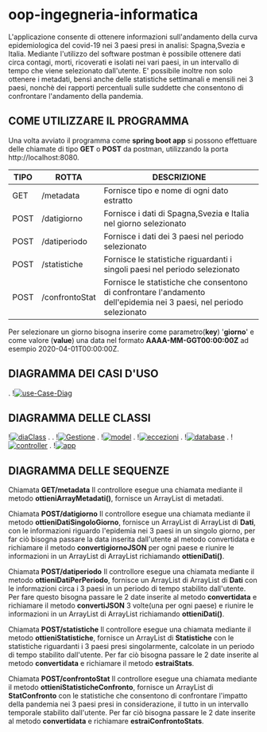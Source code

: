 # oop-ingegneria-informatica
L'applicazione consente di ottenere informazioni sull'andamento della curva epidemiologica del covid-19 nei 3 paesi presi in analisi: Spagna,Svezia e Italia. Mediante l'utilizzo del software postman è possibile ottenere dati circa contagi, morti, ricoverati e isolati nei vari paesi, in un intervallo di tempo che viene selezionato dall'utente. E' possibile inoltre non solo ottenere i metadati, bensì anche delle statistiche settimanali e mensili nei 3 paesi, nonchè dei rapporti percentuali sulle suddette che consentono di confrontare l'andamento della pandemia.

## __COME UTILIZZARE IL PROGRAMMA__
Una volta avviato il programma come __spring boot app__ si possono effettuare delle chiamate di tipo __GET__ o __POST__ da postman, utilizzando la porta http://localhost:8080.

TIPO | ROTTA| DESCRIZIONE
-----|-----|-----
GET  |/metadata| Fornisce tipo e nome di ogni dato estratto
POST|/datigiorno|Fornisce i dati di Spagna,Svezia e Italia nel giorno selezionato
POST|/datiperiodo|Fornisce i dati dei 3 paesi nel periodo selezionato
POST|/statistiche| Fornisce le statistiche riguardanti i singoli paesi nel periodo selezionato
POST|/confrontoStat|Fornisce le statistiche che consentono di confrontare l'andamento dell'epidemia nei 3 paesi, nel periodo selezionato

Per selezionare un giorno bisogna inserire come parametro(__key__) '__giorno__' e come valore (__value__) 
una data nel formato __AAAA-MM-GGT00:00:00Z__ ad esempio 2020-04-01T00:00:00Z.
## DIAGRAMMA DEI CASI D'USO
.
!<a href="https://imgbb.com/"><img src="https://i.ibb.co/Tgbt90Q/use-Case-Diag.png" alt="use-Case-Diag" border="0"></a>

## DIAGRAMMA DELLE CLASSI

!<a href="https://ibb.co/V2Rs4DV"><img src="https://i.ibb.co/2gxT4Pq/diaClass.png" alt="diaClass" border="0"></a>
.
.
!<a href="https://imgbb.com/"><img src="https://i.ibb.co/SQtc99x/Gestione.png" alt="Gestione" border="0"></a>
.
!<a href="https://imgbb.com/"><img src="https://i.ibb.co/wdqk7vP/model.png" alt="model" border="0"></a>
.
!<a href="https://imgbb.com/"><img src="https://i.ibb.co/2cBpgVh/eccezioni.png" alt="eccezioni" border="0"></a>
.
!<a href="https://imgbb.com/"><img src="https://i.ibb.co/LYLsY83/database.png" alt="database" border="0"></a>
.
!<a href="https://imgbb.com/"><img src="https://i.ibb.co/QrWKPC8/controller.png" alt="controller" border="0"></a>
.
!<a href="https://imgbb.com/"><img src="https://i.ibb.co/2FbTC8g/app.png" alt="app" border="0"></a>

## DIAGRAMMA DELLE SEQUENZE

Chiamata __GET/metadata__ 
Il controllore esegue una chiamata mediante il metodo __ottieniArrayMetadati()__, fornisce un ArrayList di metadati.


Chiamata __POST/datigiorno__
Il controllore esegue una chiamata mediante il metodo __ottieniDatiSingoloGiorno__, fornisce un ArrayList di ArrayList di __Dati__, con le informazioni riguardo l'epidemia nei 3 paesi in un singolo giorno, per far ciò bisogna passare la data inserita dall'utente al metodo convertidata e richiamare il metodo __convertigiornoJSON__ per ogni paese e riunire le informazioni in un ArrayList di ArrayList richiamando __ottieniDati()__.


Chiamata __POST/datiperiodo__
Il controllore esegue una chiamata mediante il metodo __ottieniDatiPerPeriodo__, fornisce un ArrayList di ArrayList di __Dati__  con le informazioni circa i 3 paesi in un periodo di tempo stabilito dall'utente. Per fare questo bisogna passare le 2 date inserite al metodo __convertidata__ e richiamare il metodo __convertiJSON__ 3 volte(una per ogni paese) e riunire le informazioni in un ArrayList di ArrayList richiamando __ottieniDati()__.


Chiamata __POST/statistiche__
Il controllore esegue una chiamata mediante il metodo __ottieniStatistiche__, fornisce un ArrayList di __Statistiche__ con le statistiche riguardanti i 3 paesi presi singolarmente, calcolate in un periodo di tempo stabilito dall'utente. Per far ciò bisogna passare le 2 date inserite al metodo __convertidata__ e richiamare il metodo __estraiStats__.


Chiamata __POST/confrontoStat__
Il controllore esegue una chiamata mediante il metodo __ottieniStatisticheConfronto__, fornisce un ArrayList di __StatConfronto__ con le statistiche che consentono di confrontare l'impatto della pandemia nei 3 paesi presi in considerazione, il tutto in un intervallo temporale stabilito dall'utente. Per far ciò bisogna passare le 2 date inserite al metodo __convertidata__ e richiamare __estraiConfrontoStats__.


